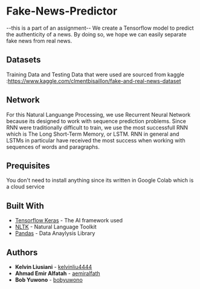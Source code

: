 # Fake-News-Predictor
--this is a part of an assignment--
We create a Tensorflow model to predict the authenticity of a news. By doing so, we hope we can easily separate fake news from real news.

## Datasets
Training Data and Testing Data that were used are sourced from kaggle :https://www.kaggle.com/clmentbisaillon/fake-and-real-news-dataset

## Network
For this Natural Languange Processing, we use Recurrent Neural Network because its designed to work with sequence prediction problems. Since RNN were traditionally difficult to train, we use the most successfull RNN which is The Long Short-Term Memory, or LSTM.
RNN in general and LSTMs in particular have received the most success when working with sequences of words and paragraphs.

## Prequisites
You don't need to install anything since its written in Google Colab which is a cloud service

## Built With
* [Tensorflow Keras](https://www.tensrflow.org) - The AI framework used
* [NLTK](https://www.nltk.org/) - Natural Language Toolkit
* [Pandas](https://pandas.pydata.org/) - Data Anaylysis Library

## Authors
* **Kelvin Liusiani**  - [kelvinliu4444](https://github.com/kelvinliu4444)
* **Ahmad Emir Alfatah**  - [aemiralfath](https://github.com/aemiralfath)
* **Bob Yuwono**  - [bobyuwono](https://github.com/bobyuwono)
